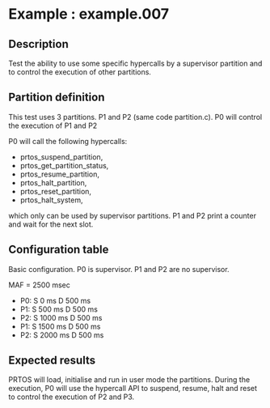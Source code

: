 # Example : example.007

## Description
Test the ability to use some specific hypercalls by a supervisor partition and to control the execution of other partitions. 

## Partition definition
This test uses 3 partitions. P1 and P2 (same code partition.c). 
P0 will control the execution of P1 and P2 

P0 will call the following hypercalls:
- prtos_suspend_partition,
- prtos_get_partition_status,
- prtos_resume_partition,
- prtos_halt_partition,
- prtos_reset_partition,
- prtos_halt_system, 

which only can be used by supervisor partitions. 
P1 and P2 print a counter and wait for the next slot. 

## Configuration table
Basic configuration.
P0 is supervisor. 
P1 and P2 are no supervisor. 

MAF = 2500 msec
- P0: S    0 ms  D 500 ms
- P1: S  500 ms  D 500 ms
- P2: S 1000 ms  D 500 ms
- P1: S 1500 ms  D 500 ms
- P2: S 2000 ms  D 500 ms

## Expected results
PRTOS will load, initialise and run in user mode the partitions. 
During the execution, P0 will use the hypercall API to suspend, resume, halt and reset to control the execution of P2 and P3.

